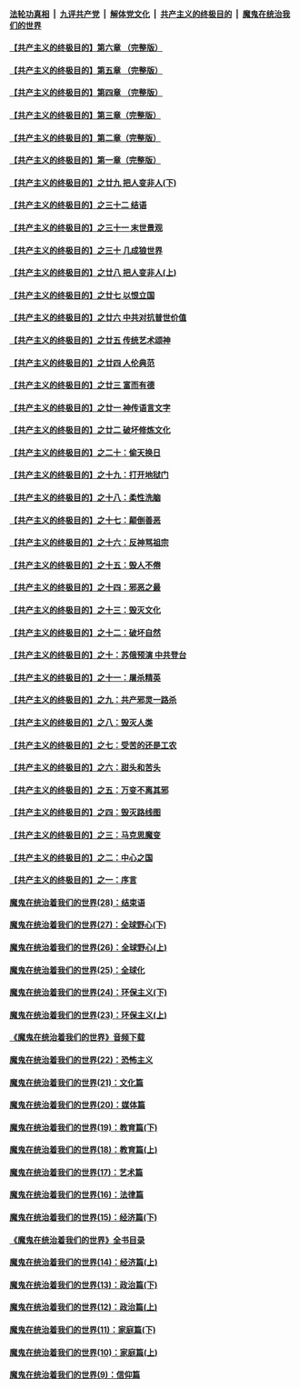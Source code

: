 

####  [法轮功真相](../../../../basic/blob/master/README.md?t=06032031) &nbsp;|&nbsp; [九评共产党](../../../../9ping.md/blob/master/README.md?t=06032031) &nbsp;|&nbsp; [解体党文化](../../../../jtdwh.md/blob/master/README.md?t=06032031)  &nbsp;|&nbsp; [共产主义的终极目的](../../../../gczydzjmd.md/blob/master/README.md?t=06032031) &nbsp;|&nbsp; [魔鬼在统治我们的世界](../../../../mgztzwmdsj.md/blob/master/README.md?t=06032031) 

#### [【共产主义的终极目的】第六章 （完整版）](../pages/nsc422/n11428913.md?t=06032031) 

#### [【共产主义的终极目的】第五章 （完整版）](../pages/nsc422/n11428912.md?t=06032031) 

#### [【共产主义的终极目的】第四章 （完整版）](../pages/nsc422/n11428907.md?t=06032031) 

#### [【共产主义的终极目的】第三章（完整版）](../pages/nsc422/n11428848.md?t=06032031) 

#### [【共产主义的终极目的】第二章（完整版）](../pages/nsc422/n11428831.md?t=06032031) 

#### [【共产主义的终极目的】第一章（完整版）](../pages/nsc422/n11417651.md?t=06032031) 

#### [【共产主义的终极目的】之廿九 把人变非人(下)](../pages/nsc422/n11344140.md?t=06032031) 

#### [【共产主义的终极目的】之三十二 结语](../pages/nsc422/n11360535.md?t=06032031) 

#### [【共产主义的终极目的】之三十一 末世景观](../pages/nsc422/n11351129.md?t=06032031) 

#### [【共产主义的终极目的】之三十 几成狼世界](../pages/nsc422/n11348280.md?t=06032031) 

#### [【共产主义的终极目的】之廿八 把人变非人(上)](../pages/nsc422/n11340492.md?t=06032031) 

#### [【共产主义的终极目的】之廿七 以恨立国](../pages/nsc422/n11336944.md?t=06032031) 

#### [【共产主义的终极目的】之廿六 中共对抗普世价值](../pages/nsc422/n11324785.md?t=06032031) 

#### [【共产主义的终极目的】之廿五 传统艺术颂神](../pages/nsc422/n11296396.md?t=06032031) 

#### [【共产主义的终极目的】之廿四 人伦典范](../pages/nsc422/n11296397.md?t=06032031) 

#### [【共产主义的终极目的】之廿三 富而有德](../pages/nsc422/n11283598.md?t=06032031) 

#### [【共产主义的终极目的】之廿一 神传语言文字](../pages/nsc422/n11263265.md?t=06032031) 

#### [【共产主义的终极目的】之廿二 破坏修炼文化](../pages/nsc422/n11245728.md?t=06032031) 

#### [【共产主义的终极目的】之二十：偷天换日](../pages/nsc422/n11238846.md?t=06032031) 

#### [【共产主义的终极目的】之十九：打开地狱门](../pages/nsc422/n11206376.md?t=06032031) 

#### [【共产主义的终极目的】之十八：柔性洗脑](../pages/nsc422/n11199994.md?t=06032031) 

#### [【共产主义的终极目的】之十七：颠倒善恶](../pages/nsc422/n11179782.md?t=06032031) 

#### [【共产主义的终极目的】之十六：反神骂祖宗](../pages/nsc422/n11166798.md?t=06032031) 

#### [【共产主义的终极目的】之十五：毁人不倦](../pages/nsc422/n11166792.md?t=06032031) 

#### [【共产主义的终极目的】之十四：邪恶之最](../pages/nsc422/n11150249.md?t=06032031) 

#### [【共产主义的终极目的】之十三：毁灭文化](../pages/nsc422/n11135227.md?t=06032031) 

#### [【共产主义的终极目的】之十二：破坏自然](../pages/nsc422/n11135214.md?t=06032031) 

#### [【共产主义的终极目的】之十：苏俄预演 中共登台](../pages/nsc422/n11118424.md?t=06032031) 

#### [【共产主义的终极目的】之十一：屠杀精英](../pages/nsc422/n11118442.md?t=06032031) 

#### [【共产主义的终极目的】之九：共产邪灵一路杀](../pages/nsc422/n11114139.md?t=06032031) 

#### [【共产主义的终极目的】之八：毁灭人类](../pages/nsc422/n11108503.md?t=06032031) 

#### [【共产主义的终极目的】之七：受苦的还是工农](../pages/nsc422/n11101809.md?t=06032031) 

#### [【共产主义的终极目的】之六：甜头和苦头](../pages/nsc422/n11096971.md?t=06032031) 

#### [【共产主义的终极目的】之五：万变不离其邪](../pages/nsc422/n11091285.md?t=06032031) 

#### [【共产主义的终极目的】之四：毁灭路线图](../pages/nsc422/n11086284.md?t=06032031) 

#### [【共产主义的终极目的】之三：马克思魔变](../pages/nsc422/n11061941.md?t=06032031) 

#### [【共产主义的终极目的】之二：中心之国](../pages/nsc422/n11047728.md?t=06032031) 

#### [【共产主义的终极目的】之一：序言](../pages/nsc422/n11086077.md?t=06032031) 

#### [魔鬼在统治着我们的世界(28)：结束语](../pages/nsc422/n10936246.md?t=06032031) 

#### [魔鬼在统治着我们的世界(27)：全球野心(下)](../pages/nsc422/n10928319.md?t=06032031) 

#### [魔鬼在统治着我们的世界(26)：全球野心(上)](../pages/nsc422/n10900318.md?t=06032031) 

#### [魔鬼在统治着我们的世界(25)：全球化](../pages/nsc422/n10788205.md?t=06032031) 

#### [魔鬼在统治着我们的世界(24)：环保主义(下)](../pages/nsc422/n10695307.md?t=06032031) 

#### [魔鬼在统治着我们的世界(23)：环保主义(上)](../pages/nsc422/n10688613.md?t=06032031) 

#### [《魔鬼在统治着我们的世界》音频下载](../pages/nsc422/n10635553.md?t=06032031) 

#### [魔鬼在统治着我们的世界(22)：恐怖主义](../pages/nsc422/n10614727.md?t=06032031) 

#### [魔鬼在统治着我们的世界(21)：文化篇](../pages/nsc422/n10597706.md?t=06032031) 

#### [魔鬼在统治着我们的世界(20)：媒体篇](../pages/nsc422/n10586579.md?t=06032031) 

#### [魔鬼在统治着我们的世界(19)：教育篇(下)](../pages/nsc422/n10564808.md?t=06032031) 

#### [魔鬼在统治着我们的世界(18)：教育篇(上)](../pages/nsc422/n10526970.md?t=06032031) 

#### [魔鬼在统治着我们的世界(17)：艺术篇](../pages/nsc422/n10499093.md?t=06032031) 

#### [魔鬼在统治着我们的世界(16)：法律篇](../pages/nsc422/n10485969.md?t=06032031) 

#### [魔鬼在统治着我们的世界(15)：经济篇(下)](../pages/nsc422/n10469975.md?t=06032031) 

#### [《魔鬼在统治着我们的世界》全书目录](../pages/nsc422/n10464261.md?t=06032031) 

#### [魔鬼在统治着我们的世界(14)：经济篇(上)](../pages/nsc422/n10457370.md?t=06032031) 

#### [魔鬼在统治着我们的世界(13)：政治篇(下)](../pages/nsc422/n10448270.md?t=06032031) 

#### [魔鬼在统治着我们的世界(12)：政治篇(上)](../pages/nsc422/n10444576.md?t=06032031) 

#### [魔鬼在统治着我们的世界(11)：家庭篇(下)](../pages/nsc422/n10440961.md?t=06032031) 

#### [魔鬼在统治着我们的世界(10)：家庭篇(上)](../pages/nsc422/n10435448.md?t=06032031) 

#### [魔鬼在统治着我们的世界(9)：信仰篇](../pages/nsc422/n10432159.md?t=06032031) 


